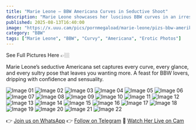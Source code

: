 ```yaml
---
title: "Marie Leone – BBW Americana Curves in Seductive Shoot"
description: "Marie Leone showcases her luscious BBW curves in an irresistible Americana-themed photo set."
published: 2025-08-13T16:40:00
image: "https://x.uuu.cam/pics/pornmegaload/marie-leone/pizs-bbw-amerika/marie-leone-1.jpg"
category: "BBW"
tags: ["Marie Leone", "BBW", "Curvy", "Americana", "Erotic Photos"]
---
```


See Full Pictures Here 👉🏼

Marie Leone’s seductive Americana set captures every curve, every glance, and every sultry pose that leaves you wanting more. A feast for BBW lovers, dripping with confidence and sensuality.

![Image 01](https://x.uuu.cam/pics/pornmegaload/marie-leone/pizs-bbw-amerika/marie-leone-1.jpg)
![Image 02](https://x.uuu.cam/pics/pornmegaload/marie-leone/pizs-bbw-amerika/marie-leone-2.jpg)
![Image 03](https://x.uuu.cam/pics/pornmegaload/marie-leone/pizs-bbw-amerika/marie-leone-3.jpg)
![Image 04](https://x.uuu.cam/pics/pornmegaload/marie-leone/pizs-bbw-amerika/marie-leone-4.jpg)
![Image 05](https://x.uuu.cam/pics/pornmegaload/marie-leone/pizs-bbw-amerika/marie-leone-5.jpg)
![Image 06](https://x.uuu.cam/pics/pornmegaload/marie-leone/pizs-bbw-amerika/marie-leone-6.jpg)
![Image 07](https://x.uuu.cam/pics/pornmegaload/marie-leone/pizs-bbw-amerika/marie-leone-7.jpg)
![Image 08](https://x.uuu.cam/pics/pornmegaload/marie-leone/pizs-bbw-amerika/marie-leone-8.jpg)
![Image 09](https://x.uuu.cam/pics/pornmegaload/marie-leone/pizs-bbw-amerika/marie-leone-9.jpg)
![Image 10](https://x.uuu.cam/pics/pornmegaload/marie-leone/pizs-bbw-amerika/marie-leone-10.jpg)
![Image 11](https://x.uuu.cam/pics/pornmegaload/marie-leone/pizs-bbw-amerika/marie-leone-11.jpg)
![Image 12](https://x.uuu.cam/pics/pornmegaload/marie-leone/pizs-bbw-amerika/marie-leone-12.jpg)
![Image 13](https://x.uuu.cam/pics/pornmegaload/marie-leone/pizs-bbw-amerika/marie-leone-13.jpg)
![Image 14](https://x.uuu.cam/pics/pornmegaload/marie-leone/pizs-bbw-amerika/marie-leone-14.jpg)
![Image 15](https://x.uuu.cam/pics/pornmegaload/marie-leone/pizs-bbw-amerika/marie-leone-15.jpg)
![Image 16](https://x.uuu.cam/pics/pornmegaload/marie-leone/pizs-bbw-amerika/marie-leone-16.jpg)
![Image 17](https://x.uuu.cam/pics/pornmegaload/marie-leone/pizs-bbw-amerika/marie-leone-17.jpg)
![Image 18](https://x.uuu.cam/pics/pornmegaload/marie-leone/pizs-bbw-amerika/marie-leone-18.jpg)
![Image 19](https://x.uuu.cam/pics/pornmegaload/marie-leone/pizs-bbw-amerika/marie-leone-19.jpg)
![Image 20](https://x.uuu.cam/pics/pornmegaload/marie-leone/pizs-bbw-amerika/marie-leone-20.jpg)
![Image 21](https://x.uuu.cam/pics/pornmegaload/marie-leone/pizs-bbw-amerika/marie-leone-21.jpg)
![Image 22](https://x.uuu.cam/pics/pornmegaload/marie-leone/pizs-bbw-amerika/marie-leone-22.jpg)

👉 [Join us on WhatsApp](https://redirecting-kappa.vercel.app/)
👉 [Follow on Telegram](https://redirecting-kappa.vercel.app/)
🔞 [Watch Her Live on Cam](https://redirecting-kappa.vercel.app/)